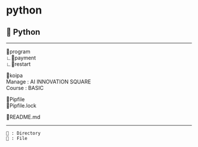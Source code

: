 # python
## 🐍 Python 

----------------------------------

📁program   
    ∟📁payment    
    ∟📄restart   

📁koipa   
    Manage : AI INNOVATION SQUARE   
    Course : BASIC   

📄Pipfile   
📄Pipfile.lock   

📄README.md    

----------------------------------

	📁 : Directory
	📄 : File
